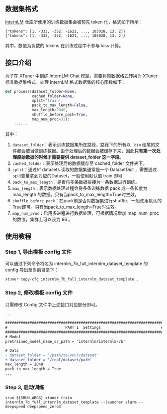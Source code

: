## 数据集格式

[InternLM](https://github.com/InternLM/InternLM) 仓库所使用的训练数据集会被预先 token 化，格式如下所示：

```
{"tokens": [1, -333, -352, -1621, ..., 103028, 13, 2]}
{"tokens": [1, -333, -352, -1621, ..., 103028, 13, 2]}
```

其中，数值为负数的 tokens 在训练过程中不参与 loss 计算。

## 接口介绍

为了在 XTuner 中训练 InternLM-Chat 模型，需要将原数据格式转换为 XTuner 标准数据集格式。处理 InternLM 格式数据集的核心函数如下：

```python
def process(dataset_folder=None,
            cached_folder=None,
            split='train',
            pack_to_max_length=False,
            max_length=2048,
            shuffle_before_pack=True,
            map_num_proc=32):
    ......
```

其中：

1. `dataset_folder`：表示训练数据集所在路径，路径下的所有以 `.bin` 结尾的文件都会被当做训练数据。由于处理后的数据会被缓存下来，因此**只有第一次处理原始数据的时候才需要提供 dataset_folder 这一字段**。
2. `cached_folder`：表示处理后的数据缓存至 cached_folder 文件夹下。
3. `split`：通过hf datasets 读取的数据集通常是一个 DatasetDict ，需要通过split变量拿到对应的Dataset，一般使用默认值 train 即可
4. `pack_to_max_length`：是否将多条数据拼接为一条数据进行训练。
5. `max_length`：表示数据处理过程会将多条训练数据 pack 成一条长度为max_length 的数据。只有当pack_to_max_length=True时生效。
6. `shuffle_before_pack`：在pack前是否对数据集进行shuffle，一般使用默认的True即可。只有当pack_to_max_length=True时生效。
7. `map_num_proc`：启用多进程进行数据处理，可根据情况增加 map_num_proc 的数值，集群上可以设为 96 。

## 使用教程

### Step 1, 导出模板 config 文件

可以通过下列命令将名为 internlm_7b_full_internlm_dataset_template 的 config 导出至当前目录下：

```
xtuner copy-cfg internlm_7b_full_internlm_dataset_template .
```

### Step 2, 修改模板 config 文件

只需修改 Config 文件中上述接口对应部分即可。

```diff
...

#######################################################################
#                          PART 1  Settings                           #
#######################################################################
# Model
pretrained_model_name_or_path = 'internlm/internlm-7b'

# Data
- dataset_folder = '/path/to/your/dataset'
+ dataset_folder = '/real/dataset/path'
max_length = 2048
pack_to_max_length = True
...
```

### Step 3, 启动训练

```
srun ${SRUN_ARGS} xtuner train internlm_7b_full_internlm_dataset_template --launcher slurm --deepspeed deepspeed_zero3
```
